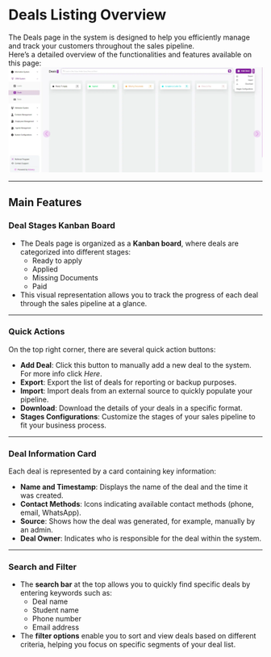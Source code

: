 # Deals Listing Overview

The Deals page in the system is designed to help you efficiently manage and track your customers throughout the sales pipeline.  
Here’s a detailed overview of the functionalities and features available on this page:
![first image](./DealsListingOverview.webp)

---

## Main Features

### Deal Stages Kanban Board
- The Deals page is organized as a **Kanban board**, where deals are categorized into different stages:  
  - Ready to apply  
  - Applied  
  - Missing Documents  
  - Paid  
- This visual representation allows you to track the progress of each deal through the sales pipeline at a glance.  

---

### Quick Actions
On the top right corner, there are several quick action buttons:  
- **Add Deal**: Click this button to manually add a new deal to the system. For more info click *Here*.  
- **Export**: Export the list of deals for reporting or backup purposes.  
- **Import**: Import deals from an external source to quickly populate your pipeline.  
- **Download**: Download the details of your deals in a specific format.  
- **Stages Configurations**: Customize the stages of your sales pipeline to fit your business process.  

---

### Deal Information Card
Each deal is represented by a card containing key information:  
- **Name and Timestamp**: Displays the name of the deal and the time it was created.  
- **Contact Methods**: Icons indicating available contact methods (phone, email, WhatsApp).  
- **Source**: Shows how the deal was generated, for example, manually by an admin.  
- **Deal Owner**: Indicates who is responsible for the deal within the system.  

---

### Search and Filter
- The **search bar** at the top allows you to quickly find specific deals by entering keywords such as:  
  - Deal name  
  - Student name  
  - Phone number  
  - Email address  
- The **filter options** enable you to sort and view deals based on different criteria, helping you focus on specific segments of your deal list.  
